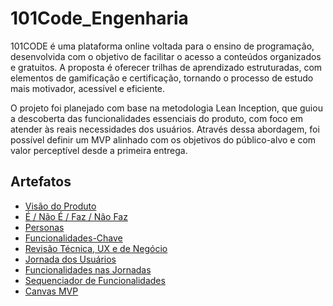# 101Code_Engenharia
101CODE é uma plataforma online voltada para o ensino de programação, desenvolvida com o objetivo de facilitar o acesso a conteúdos organizados e gratuitos. A proposta é oferecer trilhas de aprendizado estruturadas, com elementos de gamificação e certificação, tornando o processo de estudo mais motivador, acessível e eficiente.

O projeto foi planejado com base na metodologia Lean Inception, que guiou a descoberta das funcionalidades essenciais do produto, com foco em atender às reais necessidades dos usuários. Através dessa abordagem, foi possível definir um MVP alinhado com os objetivos do público-alvo e com valor perceptível desde a primeira entrega.

## Artefatos

- [Visão do Produto](visao_produto.md)
- [É / Não É / Faz / Não Faz](e_nao_e_faz_nao_faz.md)
- [Personas](personas.md)
- [Funcionalidades-Chave](funcionalidades.md)
- [Revisão Técnica, UX e de Negócio](revisao_ux_negocio.md)
- [Jornada dos Usuários](jornada_usuarios.md)
- [Funcionalidades nas Jornadas](funcionalidades_nas_jornadas.md)
- [Sequenciador de Funcionalidades](sequenciador_funcionalidades.md)
- [Canvas MVP](canvas_mvp.md)
